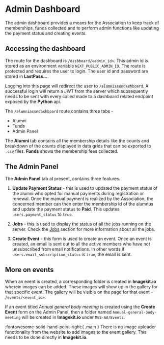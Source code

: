 # Admin Dashboard

The admin dashboard provides a means for the Association to keep track of memberships, funds collected and to perform admin functions like updating the payment status and creating events.

## **Accessing the dashboard**

The route for the dashboard is `/dashboard/<admin_id>`. This admin id is stored as an environment variable `NEXT_PUBLIC_ADMIN_ID`. The route is protected and requires the user to login. The user id and password are stored in **LastPass...**.

Logging into this page will redirect the user to `/alumniassndashboard`. A successful login will return a JWT from the server which subsequently needs to be sent with every called made to a dashboard related endpoint exposed by the **Python** api.

The `/alumniassndashboard` route contains three tabs -

- Alumni
- Funds
- Admin Panel

The **Alumni** tab contains all the membership details like the counts and breakdown of the counts displayed in data grids that can be exported to `.csv` files. **Funds** shows the membership fees collected.

## **The Admin Panel**

The **Admin Panel** tab at present, contains three features.

1. **Update Payment Status** - this is used to updated the payment status of the alumni who opted for manual payments during registration or renewal. Once the manual payment is realized by the Association, the concerned member can then enter the membership id of the alumnus and update the payment status to **Paid**. This updates `users.payment_status` to `true`.

2. **Jobs** - this is used to display the status of all the jobs running on the server. Check the [Jobs](https://mesalumniassn.github.io/docs/jobs/introduction/) section for more information about all the jobs.

3. **Create Event** - this form is used to create an event. Once an event is created, an email is sent out to all the active members who have not unsubscribed from email notifications. In other words if `users.email_subscription_status` is `true`, the email is sent.

## **More on events**

When an event is created, a corresponding folder is created in **Imagekit.io** wherein images can be added. These images will show up in the gallery for that specific event. The gallery will be visible on the page for that event - `/events/<event_id>`.

If an event titled _Annual general body meeting_ is created using the **Create Event** form on the Admin Panel, then a folder named `Annual-general-body-meeting` will be created in **Imagekit.io** under `MES-AA/Events`.

:fontawesome-solid-hand-point-right:{ .main } There is no image uploader functionality from the website to add images to the event gallery. This needs to be done directly in **Imagekit.io**.
